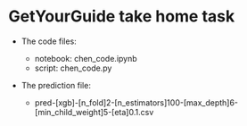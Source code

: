 # GetYourGuide take home task


* The code files:
    * notebook: chen_code.ipynb
    * script: chen_code.py

* The prediction file:
    * pred-[xgb]-[n_fold]2-[n_estimators]100-[max_depth]6-[min_child_weight]5-[eta]0.1.csv

